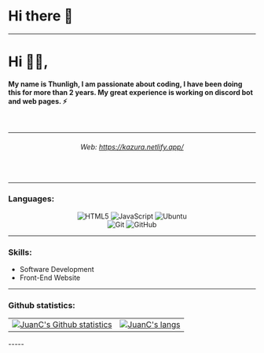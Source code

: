 # Hi there 👋

-----

<div align="right">
<div align="left">

# Hi 🙋‍♂️,
#### My name is Thunligh, I am passionate about coding, I have been doing this for more than 2 years. My great experience is working on discord bot and web pages. ⚡
</br>
<div align="center">
    
-----
###### Web: https://kazura.netlify.app/
</div>
</div>
</br>
</div>
</div>

*************

### Languages:
<p align="center">
<img alt="HTML5"
src="https://img.shields.io/badge/html5-%23E34F26.svg?&style=for-the-badge&logo=html5&logoColor=white" />
<img alt="JavaScript"
src="https://img.shields.io/badge/javascript-%23323330.svg?&style=for-the-badge&logo=javascript&logoColor=%23F7DF1E" />
<img alt="Ubuntu"
src="https://img.shields.io/badge/Ubuntu-E95420?style=for-the-badge&logo=ubuntu&logoColor=white" /><br />
<img alt="Git" src="https://img.shields.io/badge/git-%23F05033.svg?&style=for-the-badge&logo=git&logoColor=white" />
<img alt="GitHub"
src="https://img.shields.io/badge/github-%23121011.svg?&style=for-the-badge&logo=github&logoColor=white" />
</p>

-----

### Skills:

- Software Development
- Front-End Website

-----
### Github statistics:

<table align="center" style="width:100%; border: 0px solid transparent;">
<tr>
<td><a href="https://github.com/ThunLighDev"> <img align="center"
src="https://github-readme-stats.vercel.app/api?username=ThunLighDev&show_icons=true&theme=dark&count_private=true&include_all_commits=false" alt="JuanC's Github statistics" /></a></td>
<td><a href="https://github.com/ThunLighDev"><img align="center" src="https://github-readme-stats.vercel.app/api/top-langs/?username=ThunLighDev&layout=compact&theme=dark" alt="JuanC's langs" /></a>
</td>
</tr>
</table>
-----
